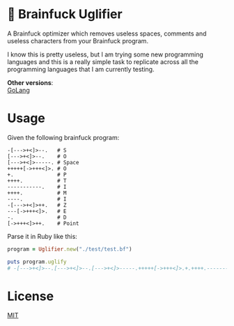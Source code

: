 # 💩 Brainfuck Uglifier

A Brainfuck optimizer which removes useless spaces, comments and useless characters from your Brainfuck program.

I know this is pretty useless, but I am trying some new programming languages and this is a really simple task to replicate across all the programming languages that I am currently testing.

**Other versions**: <br />
[GoLang](https://github.com/micheleriva/brainfuck-uglifier-go)

# Usage

Given the following brainfuck program:

```brainfuck
-[--->+<]>--.   # S
[--->+<]>--.    # O
[--->+<]>-----. # Space
+++++[->+++<]>. # O
+.              # P
++++.           # T
-----------.    # I
++++.           # M
----.           # I
-[--->+<]>++.   # Z
---[->+++<]>.   # E
-.              # D
[->+++<]>++.    # Point
```

Parse it in Ruby like this:

```ruby
program = Uglifier.new("./test/test.bf")

puts program.uglify
# -[--->+<]>--.[--->+<]>--.[--->+<]>-----.+++++[->+++<]>.+.++++.-----------.++++.----.-[--->+<]>++.---[->+++<]>.-.[->+++<]>++.
```

# License
[MIT](/LICENSE.md)